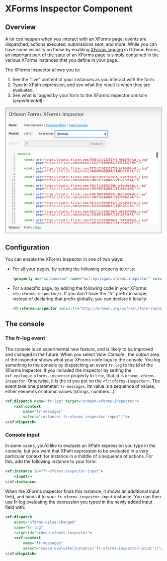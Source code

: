 # XForms Inspector Component

<!-- toc -->

## Overview

A lot can happen when you interact with an XForms page: events are dispatched, actions executed, submissions sent, and more. While you can have some visibility on those by enabling [XForms logging](../../configuration/advanced/xforms-logging.md) in Orbeon Forms, an important part of the state of an XForms page is simply contained in the various XForms instances that you define in your page.

The XForms Inspector allows you to:

1. See the "live" content of your instances as you interact with the form.
2. Type in XPath expression, and see what the result is when they are evaluated.
3. See what is logged by your form to the XForms inspector console (_experimental_).

![](images/xbl-xforms-inspector.png)

## Configuration

You can enable the XForms Inspector in one of two ways:

- For all your pages, by setting the following property to `true`:

    ```xml
    <property as="xs:boolean" name="oxf.epilogue.xforms.inspector" value="true"/>
    ```
- For a specific page, by adding the following code in your XForms: `<fr:xforms-inspector/>`. If you don't have the "fr" prefix in scope, instead of declaring that prefix globally, you can declare it locally:

    ```xml
    <fr:xforms-inspector xmlns:fr="http://orbeon.org/oxf/xml/form-runner"/>
    ```

## The console

### The fr-log event

The console is an experimental new feature, and is likely to be improved and changed in the future. When you select _View Console_ , the output area of the inspector shows what your XForms code logs to the console. You log something to the console by dispatching an event `fr-log` to the id of the XForms inspector. If you included the inspector by setting the `oxf.epilogue.xforms.inspector` property to `true`, that id is `orbeon-xforms-inspector`. Otherwise, it is the id you put on the `<fr:xforms-inspector>`. The event take one parameter:
`fr-messages`. Its value is a sequence of values, either elements or atomic values (strings, numbers…).

```xml
<xf:dispatch name="fr-log" target="orbeon-xforms-inspector">
    <xxf:context
        name="fr-messages"
        select="instance('fr-xforms-inspector-input')"/>
</xf:dispatch>
```

### Console input

In some cases, you'd like to evaluate an XPath expression you type in the console, but you want that XPath expression to be evaluated in a very particular context, for instance in a middle of a sequence of actions. For this, add the following instance to your form:

```xml
<xf:instance id="fr-xforms-inspector-input">
    <input/>
</xf:instance>
```

When the XForms inspector finds this instance, it shows an additional input field, and binds it to your `fr-xforms-inspector-input` instance. You can then use fr-log evaluating the expression you typed in the newly added input field with:

```xml
<xf:dispatch
    event="xforms-value-changed"
    name="fr-log"
    targetid="orbeon-xforms-inspector">
    <xxf:context
        name="fr-messages"
        select="saxon:evaluate(instance('fr-xforms-inspector-input'))"/>
</xf:dispatch>
```
